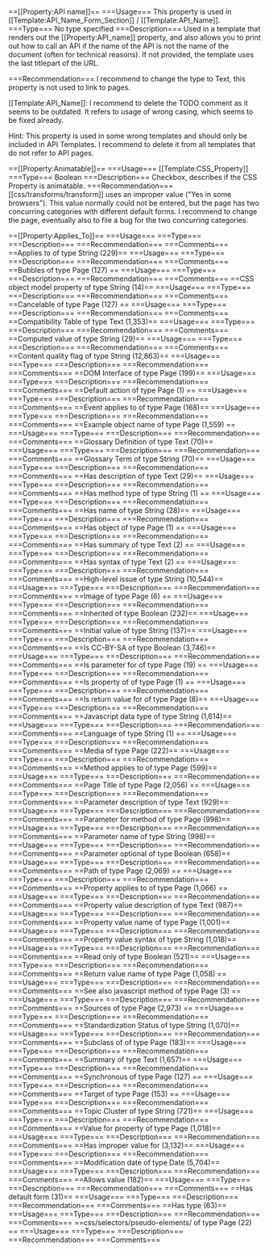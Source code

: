 ==[[Property:API name]]==
===Usage===
This property is used in [[Template:API_Name_Form_Section]] / [[Template:API_Name]].
===Type===
No type specified
===Description===
Used in a template that renders out the [[Property:API_name]] property, and also allows you to print out how to call an API if the name of the API is not the name of the document (often for technical reasons). If not provided, the template uses the last titlepart of the URL.

===Recommendation===
I recommend to change the type to Text, this property is not used to link to pages.


[[Template:API_Name]]: I recommend to delete the TODO comment as it seems to be outdated. It refers to usage of wrong casing, which seems to be fixed already.


Hint: This property is used in some wrong templates and should only be included in API Templates. I recommend to delete it from all templates that do not refer to API pages.

==[[Property:Animatable]]==
===Usage===
[[Template:CSS_Property]]
===Type===
Boolean
===Description===
Checkbox, describes if the CSS Property is animatable.
===Recommendation===
[[css/transforms/transform]] uses an improper value ("Yes in some browsers"). This value normally could not be entered, but the page has two concurring categories with different default forms. I recommend to change the page, eventually also to file a bug for the two concurring categories. 

==[[Property:Applies_To]]==
===Usage===
===Type===
===Description===
===Recommendation===
===Comments===
==Applies to of type String (229)==
===Usage===
===Type===
===Description===
===Recommendation===
===Comments===
==Bubbles of type Page (127) ==
===Usage===
===Type===
===Description===
===Recommendation===
===Comments===
==CSS object model property of type String (14)==
===Usage===
===Type===
===Description===
===Recommendation===
===Comments===
==Cancelable of type Page (127) ==
===Usage===
===Type===
===Description===
===Recommendation===
===Comments===
==Compatibility Table of type Text (1,353)==
===Usage===
===Type===
===Description===
===Recommendation===
===Comments===
==Computed value of type String (29)==
===Usage===
===Type===
===Description===
===Recommendation===
===Comments===
==Content quality flag of type String (12,863)==
===Usage===
===Type===
===Description===
===Recommendation===
===Comments===
==DOM Interface of type Page (199)==
===Usage===
===Type===
===Description===
===Recommendation===
===Comments===
==Default action of type Page (1) ==
===Usage===
===Type===
===Description===
===Recommendation===
===Comments===
==Event applies to of type Page (168)==
===Usage===
===Type===
===Description===
===Recommendation===
===Comments===
==Example object name of type Page (1,559) ==
===Usage===
===Type===
===Description===
===Recommendation===
===Comments===
==Glossary Definition of type Text (70)==
===Usage===
===Type===
===Description===
===Recommendation===
===Comments===
==Glossary Term of type String (70)==
===Usage===
===Type===
===Description===
===Recommendation===
===Comments===
==Has description of type Text (29)==
===Usage===
===Type===
===Description===
===Recommendation===
===Comments===
==Has method type of type String (1) ==
===Usage===
===Type===
===Description===
===Recommendation===
===Comments===
==Has name of type String (28)==
===Usage===
===Type===
===Description===
===Recommendation===
===Comments===
==Has object of type Page (1) ==
===Usage===
===Type===
===Description===
===Recommendation===
===Comments===
==Has summary of type Text (2) ==
===Usage===
===Type===
===Description===
===Recommendation===
===Comments===
==Has syntax of type Text (2) ==
===Usage===
===Type===
===Description===
===Recommendation===
===Comments===
==High-level issue of type String (10,544)==
===Usage===
===Type===
===Description===
===Recommendation===
===Comments===
==Image of type Page (6) ==
===Usage===
===Type===
===Description===
===Recommendation===
===Comments===
==Inherited of type Boolean (232)==
===Usage===
===Type===
===Description===
===Recommendation===
===Comments===
==Initial value of type String (137)==
===Usage===
===Type===
===Description===
===Recommendation===
===Comments===
==Is CC-BY-SA of type Boolean (3,746)==
===Usage===
===Type===
===Description===
===Recommendation===
===Comments===
==Is parameter for of type Page (19) ==
===Usage===
===Type===
===Description===
===Recommendation===
===Comments===
==Is property of of type Page (1) ==
===Usage===
===Type===
===Description===
===Recommendation===
===Comments===
==Is return value for of type Page (8)==
===Usage===
===Type===
===Description===
===Recommendation===
===Comments===
==Javascript data type of type String (1,614)==
===Usage===
===Type===
===Description===
===Recommendation===
===Comments===
==Language of type String (1) ==
===Usage===
===Type===
===Description===
===Recommendation===
===Comments===
==Media of type Page (222)==
===Usage===
===Type===
===Description===
===Recommendation===
===Comments===
==Method applies to of type Page (599)==
===Usage===
===Type===
===Description===
===Recommendation===
===Comments===
==Page Title of type Page (2,056) ==
===Usage===
===Type===
===Description===
===Recommendation===
===Comments===
==Parameter description of type Text (929)==
===Usage===
===Type===
===Description===
===Recommendation===
===Comments===
==Parameter for method of type Page (998)==
===Usage===
===Type===
===Description===
===Recommendation===
===Comments===
==Parameter name of type String (998)==
===Usage===
===Type===
===Description===
===Recommendation===
===Comments===
==Parameter optional of type Boolean (658)==
===Usage===
===Type===
===Description===
===Recommendation===
===Comments===
==Path of type Page (2,069) ==
===Usage===
===Type===
===Description===
===Recommendation===
===Comments===
==Property applies to of type Page (1,066) ==
===Usage===
===Type===
===Description===
===Recommendation===
===Comments===
==Property value description of type Text (987)==
===Usage===
===Type===
===Description===
===Recommendation===
===Comments===
==Property value name of type Page (1,001)==
===Usage===
===Type===
===Description===
===Recommendation===
===Comments===
==Property value syntax of type String (1,018)==
===Usage===
===Type===
===Description===
===Recommendation===
===Comments===
==Read only of type Boolean (521)==
===Usage===
===Type===
===Description===
===Recommendation===
===Comments===
==Return value name of type Page (1,058) ==
===Usage===
===Type===
===Description===
===Recommendation===
===Comments===
==See also javascript method of type Page (3) ==
===Usage===
===Type===
===Description===
===Recommendation===
===Comments===
==Sources of type Page (2,973) ==
===Usage===
===Type===
===Description===
===Recommendation===
===Comments===
==Standardization Status of type String (1,070)==
===Usage===
===Type===
===Description===
===Recommendation===
===Comments===
==Subclass of of type Page (183)==
===Usage===
===Type===
===Description===
===Recommendation===
===Comments===
==Summary of type Text (1,657)==
===Usage===
===Type===
===Description===
===Recommendation===
===Comments===
==Synchronous of type Page (127) ==
===Usage===
===Type===
===Description===
===Recommendation===
===Comments===
==Target of type Page (153) ==
===Usage===
===Type===
===Description===
===Recommendation===
===Comments===
==Topic Cluster of type String (721)==
===Usage===
===Type===
===Description===
===Recommendation===
===Comments===
==Value for property of type Page (1,018)==
===Usage===
===Type===
===Description===
===Recommendation===
===Comments===
==Has improper value for (3,132)==
===Usage===
===Type===
===Description===
===Recommendation===
===Comments===
==Modification date of type Date (5,704)==
===Usage===
===Type===
===Description===
===Recommendation===
===Comments===
==Allows value (182)==
===Usage===
===Type===
===Description===
===Recommendation===
===Comments===
==Has default form (31)==
===Usage===
===Type===
===Description===
===Recommendation===
===Comments===
==Has type (63)==
===Usage===
===Type===
===Description===
===Recommendation===
===Comments===
==css/selectors/pseudo-elements/ of type Page (22) ==
===Usage===
===Type===
===Description===
===Recommendation===
===Comments===
